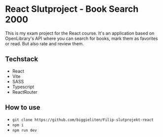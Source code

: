 # React Slutproject - Book Search 2000

 This is my exam project for the React course.
 It's an application based on OpenLibrary's API where you can search for books, mark them as favorites or read. But also rate and review them.

## Techstack

- React
- Vite
- SASS
- Typescript
- ReactRouter

## How to use

- ` git clone https://github.com/biggieliten/Filip-slutprojekt-react `
- ` npm i `
- ` npm run dev `



